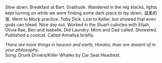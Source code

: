 Slow down. Breakfast at Bart. Gratitude. Wandered in the reg stacks, lights kept turning on while we were finding some dark place to lay down. 温柔的夜. Went to Mock practice. Toby Dick. Lost to Keller, but showed that even gods can bleed. Nice day out. Worked in the Stuart cubicles with Elijah, Olivia Rae, Ben and Isabelle. Did Laundry. Mom and Dad called. Showered. Published a coolcat. Called Annalisa briefly.

*There are more things in heaven and earth, Horatio, than are dreamt of in your philosophy.*  
Song: Drunk Drivers/Killer Whales by Car Seat Headrest.